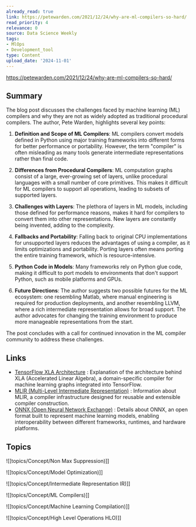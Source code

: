 ```yaml
---
already_read: true
link: https://petewarden.com/2021/12/24/why-are-ml-compilers-so-hard/
read_priority: 4
relevance: 0
source: Data Science Weekly
tags:
- MlOps
- Development_tool
type: Content
upload_date: '2024-11-01'
---
```


https://petewarden.com/2021/12/24/why-are-ml-compilers-so-hard/
## Summary

The blog post discusses the challenges faced by machine learning (ML) compilers and why they are not as widely adopted as traditional procedural compilers. The author, Pete Warden, highlights several key points:

1. **Definition and Scope of ML Compilers**: ML compilers convert models defined in Python using major training frameworks into different forms for better performance or portability. However, the term "compiler" is often misleading as many tools generate intermediate representations rather than final code.

2. **Differences from Procedural Compilers**: ML computation graphs consist of a large, ever-growing set of layers, unlike procedural languages with a small number of core primitives. This makes it difficult for ML compilers to support all operations, leading to subsets of supported layers.

3. **Challenges with Layers**: The plethora of layers in ML models, including those defined for performance reasons, makes it hard for compilers to convert them into other representations. New layers are constantly being invented, adding to the complexity.

4. **Fallbacks and Portability**: Falling back to original CPU implementations for unsupported layers reduces the advantages of using a compiler, as it limits optimizations and portability. Porting layers often means porting the entire training framework, which is resource-intensive.

5. **Python Code in Models**: Many frameworks rely on Python glue code, making it difficult to port models to environments that don't support Python, such as mobile platforms and GPUs.

6. **Future Directions**: The author suggests two possible futures for the ML ecosystem: one resembling Matlab, where manual engineering is required for production deployments, and another resembling LLVM, where a rich intermediate representation allows for broad support. The author advocates for changing the training environment to produce more manageable representations from the start.

The post concludes with a call for continued innovation in the ML compiler community to address these challenges.
## Links

- [TensorFlow XLA Architecture](https://www.tensorflow.org/xla/architecture) : Explanation of the architecture behind XLA (Accelerated Linear Algebra), a domain-specific compiler for machine learning graphs integrated into TensorFlow.
- [MLIR (Multi-Level Intermediate Representation)](https://mlir.llvm.org/) : Information about MLIR, a compiler infrastructure designed for reusable and extensible compiler construction.
- [ONNX (Open Neural Network Exchange)](https://onnx.ai/) : Details about ONNX, an open format built to represent machine learning models, enabling interoperability between different frameworks, runtimes, and hardware platforms.

## Topics

![[topics/Concept/Non Max Suppression)]]

![[topics/Concept/Model Optimization)]]

![[topics/Concept/Intermediate Representation IR)]]

![[topics/Concept/ML Compilers)]]

![[topics/Concept/Machine Learning Compilation)]]

![[topics/Concept/High Level Operations HLO)]]